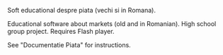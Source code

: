 Soft educational despre piata (vechi si in Romana).

Educational software about markets (old and in Romanian). High school group project. Requires Flash player.

See "Documentatie Piata" for instructions.
